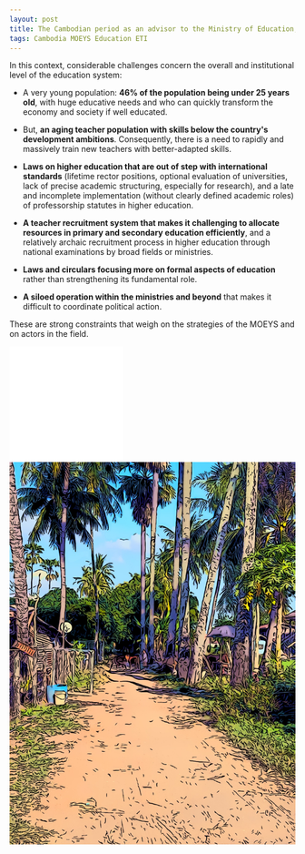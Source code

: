 ```yaml
---
layout: post
title: The Cambodian period as an advisor to the Ministry of Education, Youth, and Sports. Part 3 - Global Challenges in Cambodian Education
tags: Cambodia MOEYS Education ETI
---
```


In this context, considerable challenges concern the overall and institutional level of the education system:

- A very young population:  **46% of the population being under 25 years old**, with huge educative needs and who can quickly transform the economy and society if well educated.

- But, **an aging teacher population with skills below the country's development ambitions**. Consequently, there is a need to rapidly and massively train new teachers with better-adapted skills.

- **Laws on higher education that are out of step with international standards** (lifetime rector positions, optional evaluation of universities, lack of precise academic structuring, especially for research), and a late and incomplete implementation (without clearly defined academic roles) of professorship statutes in higher education.

- **A teacher recruitment system that makes it challenging to allocate resources in primary and secondary education efficiently**, and a relatively archaic recruitment process in higher education through national examinations by broad fields or ministries.

- **Laws and circulars focusing more on formal aspects of education** rather than strengthening its fundamental role.

- **A siloed operation within the ministries and beyond** that makes it difficult to coordinate political action.

These are strong constraints that weigh on the strategies of the MOEYS and on actors in the field.

![](/images/filler.png) ![](/images/Cinemin-chemin-srok.jpeg)


